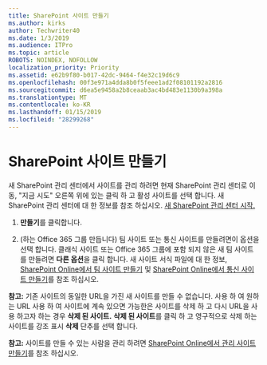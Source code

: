 ```yaml
---
title: SharePoint 사이트 만들기
ms.author: kirks
author: Techwriter40
ms.date: 1/3/2019
ms.audience: ITPro
ms.topic: article
ROBOTS: NOINDEX, NOFOLLOW
localization_priority: Priority
ms.assetid: e62b9f80-b017-42dc-9464-f4e32c19d6c9
ms.openlocfilehash: 00f3e971a4dda8b0f5feee1ad2f08101192a2816
ms.sourcegitcommit: d6ea5e9458a2b8ceaab3ac4bd483e1130b9a398a
ms.translationtype: MT
ms.contentlocale: ko-KR
ms.lasthandoff: 01/15/2019
ms.locfileid: "28299268"
---
```

# <a name="create-a-sharepoint-site"></a>SharePoint 사이트 만들기

새 SharePoint 관리 센터에서 사이트를 관리 하려면 현재 SharePoint 관리 센터로 이동, "지금 시도" 오른쪽 위에 있는 클릭 하 고 활성 사이트를 선택 합니다. 새 SharePoint 관리 센터에 대 한 정보를 참조 하십시오. [새 SharePoint 관리 센터 시작.](https://docs.microsoft.com/en-us/sharepoint/get-started-new-admin-center)
  
1. **만들기**를 클릭합니다. 
    
2. (하는 Office 365 그룹 만듭니다) 팀 사이트 또는 통신 사이트를 만들려면이 옵션을 선택 합니다. 클래식 사이트 또는 Office 365 그룹에 포함 되지 않은 새 팀 사이트를 만들려면 **다른 옵션**을 클릭 합니다. 새 사이트 서식 파일에 대 한 정보, [SharePoint Online에서 팀 사이트 만들기](https://support.office.com/en-us/article/create-a-team-site-in-sharepoint-ef10c1e7-15f3-42a3-98aa-b5972711777d?ui=en-US&amp;rs=en-US&amp;ad=US) 및 [SharePoint Online에서 통신 사이트 만들기](https://support.office.com/article/7fb44b20-a72f-4d2c-9173-fc8f59ba50eb)를 참조 하십시오.
  
 **참고:** 기존 사이트의 동일한 URL을 가진 새 사이트를 만들 수 없습니다. 사용 하 여 원하는 URL 사용 하 여 사이트에 계속 있으면 가능한은 사이트를 삭제 하 고 다시 URL을 사용 하고자 하는 경우 **삭제 된 사이트.** **삭제 된 사이트**를 클릭 하 고 영구적으로 삭제 하는 사이트를 강조 표시 **삭제** 단추를 선택 합니다. 
  
 **참고:** 사이트를 만들 수 있는 사람을 관리 하려면 [SharePoint Online에서 관리 사이트 만들기](https://docs.microsoft.com/en-us/sharepoint/manage-site-creation)를 참조 하십시오.
    

